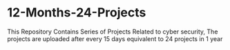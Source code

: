 # 12-Months-24-Projects
This Repository Contains Series of Projects Related to cyber security, The projects are uploaded after every 15 days equivalent to 24 projects in 1 year
